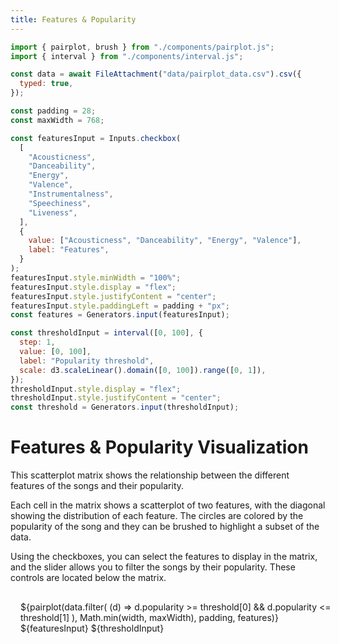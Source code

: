 ```yaml
---
title: Features & Popularity
---
```


```js
import { pairplot, brush } from "./components/pairplot.js";
import { interval } from "./components/interval.js";

const data = await FileAttachment("data/pairplot_data.csv").csv({
  typed: true,
});

const padding = 28;
const maxWidth = 768;

const featuresInput = Inputs.checkbox(
  [
    "Acousticness",
    "Danceability",
    "Energy",
    "Valence",
    "Instrumentalness",
    "Speechiness",
    "Liveness",
  ],
  {
    value: ["Acousticness", "Danceability", "Energy", "Valence"],
    label: "Features",
  }
);
featuresInput.style.minWidth = "100%";
featuresInput.style.display = "flex";
featuresInput.style.justifyContent = "center";
featuresInput.style.paddingLeft = padding + "px";
const features = Generators.input(featuresInput);

const thresholdInput = interval([0, 100], {
  step: 1,
  value: [0, 100],
  label: "Popularity threshold",
  scale: d3.scaleLinear().domain([0, 100]).range([0, 1]),
});
thresholdInput.style.display = "flex";
thresholdInput.style.justifyContent = "center";
const threshold = Generators.input(thresholdInput);
```

# Features & Popularity Visualization

This scatterplot matrix shows the relationship between the different features of the songs and their popularity.

Each cell in the matrix shows a scatterplot of two features, with the diagonal showing the distribution of each feature. The circles are colored by the popularity of the song and they can be brushed to highlight a subset of the data.

Using the checkboxes, you can select the features to display in the matrix, and the slider allows you to filter the songs by their popularity. These controls are located below the matrix.

<div class="card" style="display: flex; flex-direction: column; gap: 1rem; min-width: 100%; padding: 16px;">
  ${pairplot(data.filter(
    (d) =>
      d.popularity >= threshold[0] &&
      d.popularity <= threshold[1]
  ), Math.min(width, maxWidth), padding, features)}
  ${featuresInput}
  ${thresholdInput}
</div>
